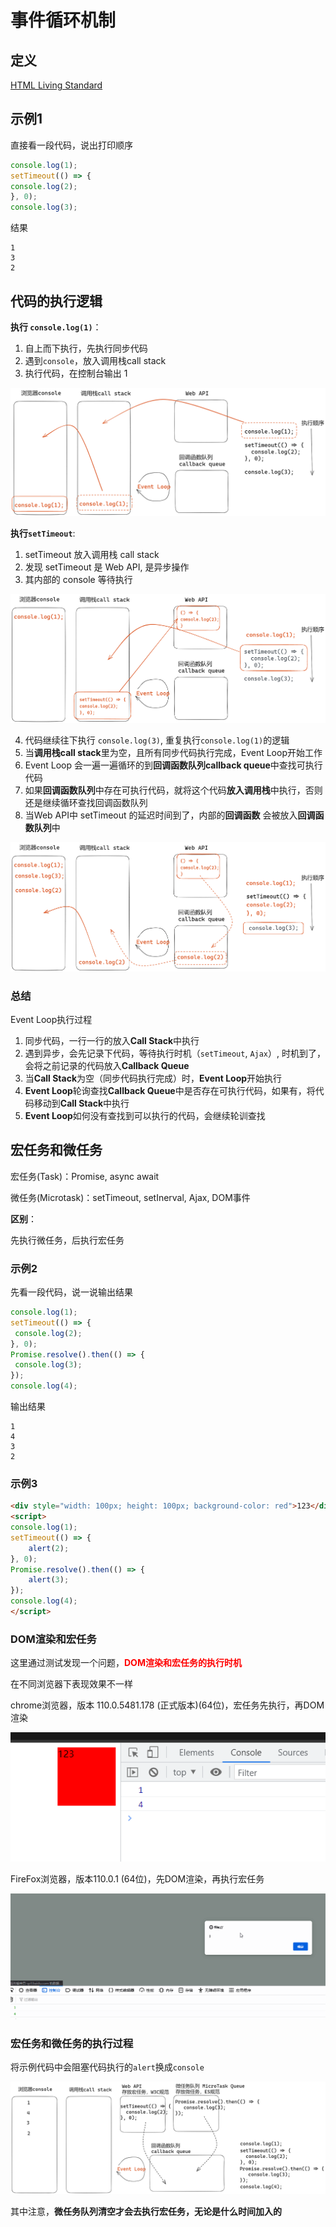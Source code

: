 # 事件循环机制

## 定义

[HTML Living Standard](https://html.spec.whatwg.org/multipage/webappapis.html#event-loops)

## 示例1

直接看一段代码，说出打印顺序

```js
console.log(1);
setTimeout(() => {
console.log(2);
}, 0);
console.log(3);
```

结果

```text
1
3
2
```

## 代码的执行逻辑

**执行 `console.log(1)`**：

1. 自上而下执行，先执行同步代码
2. 遇到`console`，放入调用栈call stack
3. 执行代码，在控制台输出 1

![eventLoop](./assets/eventLoop/1.png)

**执行`setTimeout`**:

1. setTimeout 放入调用栈 call stack
2. 发现 setTimeout 是 Web API, 是异步操作
3. 其内部的 console 等待执行

![eventLoop](./assets/eventLoop/2.png)

4. 代码继续往下执行 `console.log(3)`, 重复执行`console.log(1)`的逻辑
5. 当**调用栈call stack**里为空，且所有同步代码执行完成，Event Loop开始工作
6. Event Loop 会一遍一遍循环的到**回调函数队列callback queue**中查找可执行代码
7. 如果**回调函数队列**中存在可执行代码，就将这个代码**放入调用栈**中执行，否则还是继续循环查找回调函数队列
8. 当Web API中 setTimeout 的延迟时间到了，内部的**回调函数** 会被放入**回调函数队列**中

![eventLoop](./assets/eventLoop/3.png)

### 总结

Event Loop执行过程

1. 同步代码，一行一行的放入**Call Stack**中执行
2. 遇到异步，会先记录下代码，等待执行时机（`setTimeout`, `Ajax`）, 时机到了，会将之前记录的代码放入**Callback Queue**
3. 当**Call Stack**为空（同步代码执行完成）时，**Event Loop**开始执行
4. **Event Loop**轮询查找**Callback Queue**中是否存在可执行代码，如果有，将代码移动到**Call Stack**中执行
5. **Event Loop**如何没有查找到可以执行的代码，会继续轮训查找

## 宏任务和微任务

宏任务(Task)：Promise, async await

微任务(Microtask)：setTimeout, setInerval, Ajax, DOM事件

**区别**：

先执行微任务，后执行宏任务

### 示例2

先看一段代码，说一说输出结果

```js
console.log(1);
setTimeout(() => {
 console.log(2);
}, 0);
Promise.resolve().then(() => {
 console.log(3);
});
console.log(4);
```

输出结果

```text
1
4
3
2
```

### 示例3

```html
<div style="width: 100px; height: 100px; background-color: red">123</div>
<script>
console.log(1);
setTimeout(() => {
    alert(2);
}, 0);
Promise.resolve().then(() => {
    alert(3);
});
console.log(4);
</script>
```

### DOM渲染和宏任务

这里通过测试发现一个问题，**<font color=red>DOM渲染和宏任务的执行时机</font>**

在不同浏览器下表现效果不一样

chrome浏览器，版本 110.0.5481.178 (正式版本)(64位)，宏任务先执行，再DOM渲染

![eventLoop](./assets/eventLoop/4.gif)

FireFox浏览器，版本110.0.1 (64位)，先DOM渲染，再执行宏任务

![eventLoop](./assets/eventLoop/5.gif)

### 宏任务和微任务的执行过程

将示例代码中会阻塞代码执行的`alert`换成`console`

![eventLoop](./assets/eventLoop/6.png)

其中注意，**微任务队列清空才会去执行宏任务，无论是什么时间加入的**
